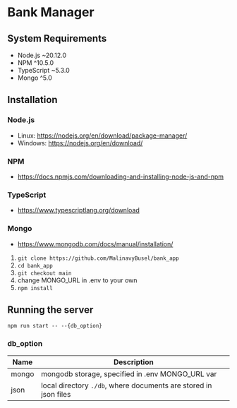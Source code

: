 # Bank Manager 

## System Requirements

- Node.js ~20.12.0
- NPM ^10.5.0
- TypeScript ~5.3.0
- Mongo ^5.0

## Installation

### Node.js

- Linux: https://nodejs.org/en/download/package-manager/
- Windows: https://nodejs.org/en/download/

### NPM 

- https://docs.npmjs.com/downloading-and-installing-node-js-and-npm

### TypeScript

- https://www.typescriptlang.org/download

### Mongo

- https://www.mongodb.com/docs/manual/installation/

1. `git clone https://github.com/MalinavyBusel/bank_app`
1. `cd bank_app`
1. `git checkout main`
1.  change MONGO_URL in .env to your own
1. `npm install`

## Running the server

`npm run start -- --{db_option}`
### db_option
| Name  | Description                                                      |
|-------|------------------------------------------------------------------|
| mongo | mongodb storage, specified in .env MONGO_URL var                 |
| json  | local directory `./db`, where documents are stored in json files |
